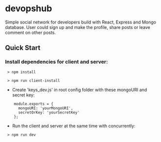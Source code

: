 # devopshub

Simple social network for developers build with React, Express and Mongo database.
User could sign up and make the profile, share posts or leave comment on other posts.

## Quick Start

### Install dependencies for client and server:
```
 > npm install
```
```
 > npm run client-install
```

- Create 'keys_dev.js' in root config folder with these mongoURI and secret key:
```
    module.exports = {
      mongoURI: 'yourMongoURI',
      secretOrKey: 'yourSecretKey'
    };
```

- Run the client and server at the same time with concurrently:
```
 > npm run dev
```


